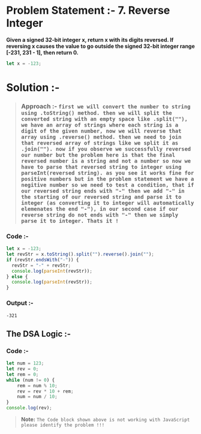 # Problem Statement :- 7. Reverse Integer
**Given a signed 32-bit integer x, return x with its digits reversed. If reversing x causes the value to go outside the signed 32-bit integer range [-231, 231 - 1], then return 0.**
```js
let x = -123;
```
# Solution :-
>### **Approach :-** `first we will convert the number to string using .toString() method. then we will split the converted string with an empty space like .split(""), we have an array of strings where each string is a digit of the given number, now we will reverse that array using .reverse() method. then we need to join that reversed array of strings like we split it as .join(""). now if you observe we successfully reversed our number but the problem here is that the final reversed number is a string and not a number so now we have to parse that reversed string to integer using parseInt(reversed string). as you see it works fine for positive numbers but in the problem statement we have a negitive number so we need to test a condition, that if our reversed string ends with "-" then we add "-" in the starting of our reversed string and parse it to integer (as converting it to integer will automatically elemenates the end "-"), in our second case if our reverse string do not ends with "-" then we simply parse it to integer. Thats it !`
### **Code :-**
```js
let x = -123;
let revStr = x.toString().split("").reverse().join("");
if (revStr.endsWith("-")) {
  revStr = "-" + revStr;
  console.log(parseInt(revStr));
} else {
  console.log(parseInt(revStr));
}
```
### **Output :-**
```
-321
```
## The DSA Logic :-
### **Code :-**
```js
let num = 123;
let rev = 0;
let rem = 0;
while (num != 0) {
    rem = num % 10;
    rev = rev * 10 + rem;
    num = num / 10;
}
console.log(rev);
```
>**Note:** `The Code block shown above is not working with JavaScript please identify the problem !!!`
